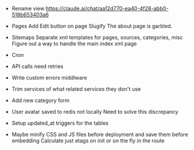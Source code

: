 
* Rename view
  https://claude.ai/chat/aa12d770-ea40-4f28-abb0-518b653403a6

* Pages
  Add Edit button on page
  Slugify
  The about page is garbled.

* Sitemaps
  Separate xml templates for pages, sources, categories, misc
  Figure out a way to handle the main index xml page

* Cron

* API calls need retries
* Write custom errors middlware
* Trim services of what related services they don't use
* Add new category form

* User avatar saved to redis not locally
  Need to solve this discrepancy

* Setup updated_at triggers for the tables
* Maybe minify CSS and JS files before deployment and save them before embedding
  Calculate just etags on init or on the fly in the route